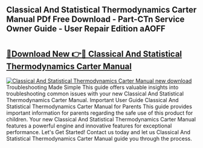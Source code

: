 ## Classical And Statistical Thermodynamics Carter Manual PDf Free Download - Part-CTn Service Owner Guide - User Repair Edition aAOFF

# <h2><a href="http://bc70676.oget.top/?id=Classical+And+Statistical+Thermodynamics+Carter+Manual">🔗Download New 👉🔴 Classical And Statistical Thermodynamics Carter Manual</a></h2>

[![Classical And Statistical Thermodynamics Carter Manual new download](https://i.imgur.com/5g1atiW.png)](http://bc70676.oget.top/?id=Classical+And+Statistical+Thermodynamics+Carter+Manual)
Troubleshooting Made Simple This guide offers valuable insights into troubleshooting common issues with your new Classical And Statistical Thermodynamics Carter Manual. Important User Guide Classical And Statistical Thermodynamics Carter Manual for Parents This guide provides important information for parents regarding the safe use of this product for children. Your new Classical And Statistical Thermodynamics Carter Manual features a powerful engine and innovative features for exceptional performance. Let's Get Started! Contact us today and let us Classical And Statistical Thermodynamics Carter Manual guide you through the process.
